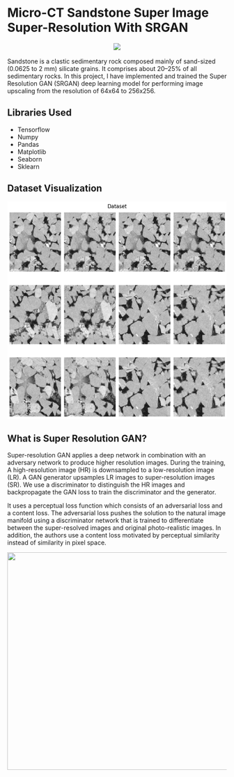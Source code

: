 # Micro-CT Sandstone Super Image Super-Resolution With SRGAN
<p align="center">
<img src="https://d12oja0ew7x0i8.cloudfront.net/images/Article_Images/ImageForArticle_20456_16221026898502608.jpg">
</p>
<p>Sandstone is a clastic sedimentary rock composed mainly of sand-sized (0.0625 to 2 mm) silicate grains. It comprises about 20–25% of all sedimentary rocks. In this project, I have implemented and trained the Super Resolution GAN (SRGAN) deep learning model for performing image upscaling from the resolution of 64x64 to 256x256.</p>
<h2>Libraries Used</h2>
<ul>
  <li>Tensorflow</li>
  <li>Numpy</li>
  <li>Pandas </li>
  <li>Matplotlib</li>
  <li>Seaborn</li>
  <li>Sklearn</li>
</ul>
<h2>Dataset Visualization</h2>
<p align="center">
<img src="https://github.com/NavinBondade/Micro-CT-Sandstone-Image-Super-Resolution-With-SRGAN/blob/main/Graphs/Dataset.png" width="550" height="500">
</p>
<h2>What is Super Resolution GAN?</h2>
<p>Super-resolution GAN applies a deep network in combination with an adversary network to produce higher resolution images. During the training, A high-resolution image (HR) is downsampled to a low-resolution image (LR). A GAN generator upsamples LR images to super-resolution images (SR). We use a discriminator to distinguish the HR images and backpropagate the GAN loss to train the discriminator and the generator.</p>
<p>It uses a perceptual loss function which consists of an adversarial loss and a content loss. The adversarial loss pushes the solution to the natural image manifold using a discriminator network that is trained to differentiate between the super-resolved images and original photo-realistic images. In addition, the authors use a content loss motivated by perceptual similarity instead of similarity in pixel space.</p>
<p align="center">
<img src="https://camo.githubusercontent.com/7951c3e09e0a0db991436670150068e23293045fa700a858531a620037dfecae/68747470733a2f2f6d69726f2e6d656469756d2e636f6d2f6d61782f323136342f312a43637145654a416136634f4250386137313359522d772e706e67" width="900" height="500">
</p>


